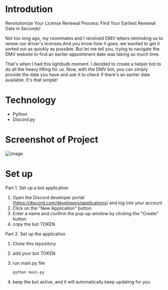 # Introdution
Revolutionize Your License Renewal Process: Find Your Earliest Renewal Date in Seconds!

Not too long ago, my roommates and I received DMV letters reminding us to renew our driver's licenses.And you know how it goes; we wanted to get it sorted out as quickly as possible. But let me tell you, trying to navigate the DMV website to find an earlier appointment date was taking so much time.

That's when I had this lightbulb moment. I decided to create a helper bot to do all the heavy lifting for us. 
Now, with the DMV bot, you can simply provide the date you have and ask it to check if there's an earlier date available. It's that simple!

# Technology

- Python 
- Discord.py 

# Screenshot of Project

![image](https://github.com/pennywangpw/dmv_practice/assets/114206215/911fad03-597f-4b12-9eff-98a7b23cf9b7)

# Set up
Part 1. Set up a bot application
1.  Open the Discord developer portal (https://discord.com/developers/applications) and log into your account
2.  Click on the "New Application" button
3.  Enter a name and confirm the pop-up window by clicking the "Create" button
4.  copy the bot TOKEN

Part 2. Set up the application
1.  Clone this repository
2.  add your bot TOKEN
3.  run main.py file
   
    ```bash
    python main.py
    ```
4.  keep the bot active, and it will automatically keep updating for you 
